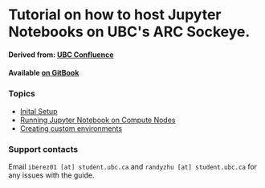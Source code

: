 # Tutorial on how to host Jupyter Notebooks on UBC's ARC Sockeye.

#### Derived from: [UBC Confluence](https://confluence.it.ubc.ca/display/UARC/)

#### Available [on GitBook](https://randy-zhu.gitbook.io/jupyter-notebook-on-arc-sockeye)

### Topics

- [Inital Setup](Setup%20and%20Apptainer.md)
- [Running Jupyter Notebook on Compute Nodes](Initializing%20a%20Jupyter%20Notebook%20Instance.md)
- [Creating custom environments](Creating_custom_environments.md)

### Support contacts

Email `iberez01 [at] student.ubc.ca` and `randyzhu [at] student.ubc.ca` for any issues with the guide.